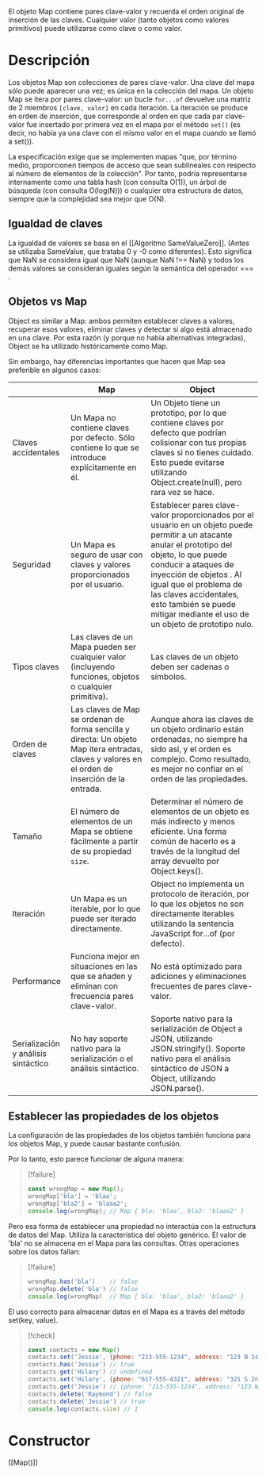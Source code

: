 El objeto Map contiene pares clave-valor y recuerda el orden original de inserción de las claves. Cualquier valor (tanto objetos como valores primitivos) puede utilizarse como clave o como valor.

# Descripción

Los objetos Map son colecciones de pares clave-valor. Una clave del mapa sólo puede aparecer una vez; es única en la colección del mapa. Un objeto Map se itera por pares clave-valor: un bucle `for...of` devuelve una matriz de 2 miembros `[clave, valor]` en cada iteración. La iteración se produce en orden de inserción, que corresponde al orden en que cada par clave-valor fue insertado por primera vez en el mapa por el método `set()` (es decir, no había ya una clave con el mismo valor en el mapa cuando se llamó a set()).

La especificación exige que se implementen mapas "que, por término medio, proporcionen tiempos de acceso que sean sublineales con respecto al número de elementos de la colección". Por tanto, podría representarse internamente como una tabla hash (con consulta O(1)), un árbol de búsqueda (con consulta O(log(N))) o cualquier otra estructura de datos, siempre que la complejidad sea mejor que O(N).

## Igualdad de claves

La igualdad de valores se basa en el [[Algoritmo SameValueZero]]. (Antes se utilizaba SameValue, que trataba 0 y -0 como diferentes). Esto significa que NaN se considera igual que NaN (aunque NaN !== NaN) y todos los demás valores se consideran iguales según la semántica del operador === .

## Objetos vs Map

Object es similar a Map: ambos permiten establecer claves a valores, recuperar esos valores, eliminar claves y detectar si algo está almacenado en una clave. Por esta razón (y porque no había alternativas integradas), Object se ha utilizado históricamente como Map.

Sin embargo, hay diferencias importantes que hacen que Map sea preferible en algunos casos:

|                                     | Map                                                                                                                                              | Object                                                                                                                                                                                                                                                                                                                               |
| ----------------------------------- | ------------------------------------------------------------------------------------------------------------------------------------------------ | --------------------------------------------------------------------------------------------------------------------------------------------------------------------------------------------------------------------------------------------------------------------------------------------------------------------------------- |
| Claves accidentales                 | Un Mapa no contiene claves por defecto. Sólo contiene lo que se introduce explícitamente en él.                                                  | Un Objeto tiene un prototipo, por lo que contiene claves por defecto que podrían colisionar con tus propias claves si no tienes cuidado. Esto puede evitarse utilizando Object.create(null), pero rara vez se hace.                                                                                                               |
| Seguridad                           | Un Mapa es seguro de usar con claves y valores proporcionados por el usuario.                                                                    | Establecer pares clave-valor proporcionados por el usuario en un objeto puede permitir a un atacante anular el prototipo del objeto, lo que puede conducir a ataques de inyección de objetos . Al igual que el problema de las claves accidentales, esto también se puede mitigar mediante el uso de un objeto de prototipo nulo. |
| Tipos claves                        | Las claves de un Mapa pueden ser cualquier valor (incluyendo funciones, objetos o cualquier primitiva).                                          | Las claves de un objeto deben ser cadenas o símbolos.                                                                                                                                                                                                                                                                             |
| Orden de claves                     | Las claves de Map se ordenan de forma sencilla y directa: Un objeto Map itera entradas, claves y valores en el orden de inserción de la entrada. | Aunque ahora las claves de un objeto ordinario están ordenadas, no siempre ha sido así, y el orden es complejo. Como resultado, es mejor no confiar en el orden de las propiedades.                                                                                                                                               |
| Tamaño                              | El número de elementos de un Mapa se obtiene fácilmente a partir de su propiedad `size`.                                                         | Determinar el número de elementos de un objeto es más indirecto y menos eficiente. Una forma común de hacerlo es a través de la longitud del array devuelto por Object.keys().                                                                                                                                                    |
| Iteración                           | Un Mapa es un iterable, por lo que puede ser iterado directamente.                                                                               | Object no implementa un protocolo de iteración, por lo que los objetos no son directamente iterables utilizando la sentencia JavaScript for...of (por defecto).                                                                                                                                                                   |
| Performance                         | Funciona mejor en situaciones en las que se añaden y eliminan con frecuencia pares clave-valor.                                                  | No está optimizado para adiciones y eliminaciones frecuentes de pares clave-valor.                                                                                                                                                                                                                                                |
| Serialización y análisis sintáctico | No hay soporte nativo para la serialización o el análisis sintáctico.                                                                            | Soporte nativo para la serialización de Object a JSON, utilizando JSON.stringify(). Soporte nativo para el análisis sintáctico de JSON a Object, utilizando JSON.parse().                                                                                                                                                         |

## Establecer las propiedades de los objetos

La configuración de las propiedades de los objetos también funciona para los objetos Map, y puede causar bastante confusión.  
  
Por lo tanto, esto parece funcionar de alguna manera:

> [!failure] 
> ```js
> const wrongMap = new Map();
> wrongMap['bla'] = 'blaa';
> wrongMap['bla2'] = 'blaaa2';
> console.log(wrongMap); // Map { bla: 'blaa', bla2: 'blaaa2' }
> ```

Pero esa forma de establecer una propiedad no interactúa con la estructura de datos del Map. Utiliza la característica del objeto genérico. El valor de 'bla' no se almacena en el Mapa para las consultas. Otras operaciones sobre los datos fallan:

> [!failure] 
> ```js
> wrongMap.has('bla')    // false
> wrongMap.delete('bla') // false
> console.log(wrongMap)  // Map { bla: 'blaa', bla2: 'blaaa2' }
> ```

El uso correcto para almacenar datos en el Mapa es a través del método set(key, value).

> [!check] 
> ```js
> const contacts = new Map()
> contacts.set('Jessie', {phone: "213-555-1234", address: "123 N 1st Ave"})
> contacts.has('Jessie') // true
> contacts.get('Hilary') // undefined
> contacts.set('Hilary', {phone: "617-555-4321", address: "321 S 2nd St"})
> contacts.get('Jessie') // {phone: "213-555-1234", address: "123 N 1st Ave"}
> contacts.delete('Raymond') // false
> contacts.delete('Jessie') // true
> console.log(contacts.size) // 1
> ```

# Constructor

[[Map()]]
